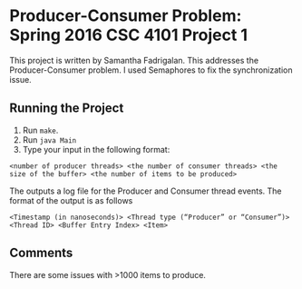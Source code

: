 # Producer-Consumer Problem: Spring 2016 CSC 4101 Project 1
This project is written by Samantha Fadrigalan. This addresses the Producer-Consumer problem. I used Semaphores to fix the synchronization issue.
## Running the Project
1. Run `make`.
2. Run `java Main`
3. Type your input in the following format:
```
<number of producer threads> <the number of consumer threads> <the size of the buffer> <the number of items to be produced>
```
The outputs a log file for the Producer and Consumer thread events. The format of the output is as follows
```
<Timestamp (in nanoseconds)> <Thread type (“Producer” or “Consumer”)> <Thread ID> <Buffer Entry Index> <Item>
```
## Comments
There are some issues with >1000 items to produce.
